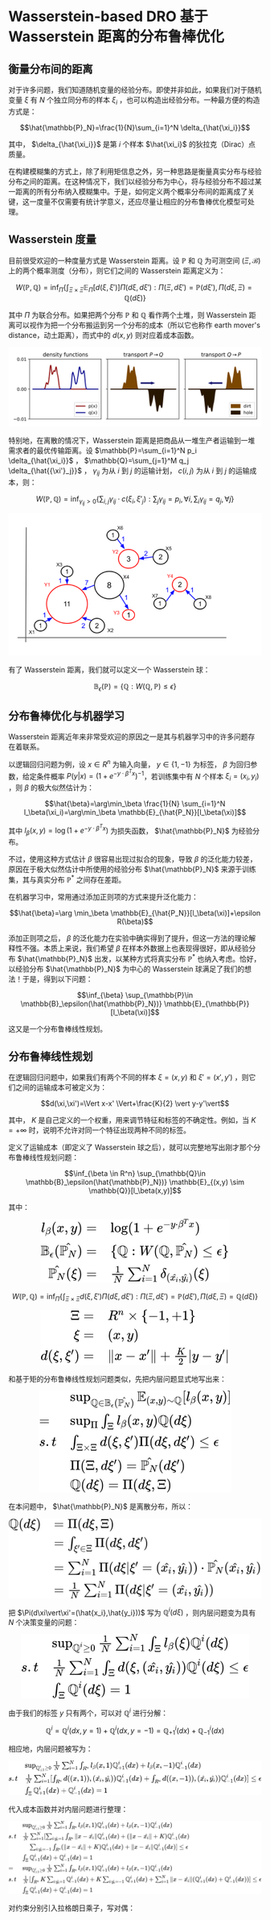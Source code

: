 # Wasserstein-based DRO 基于 Wasserstein 距离的分布鲁棒优化

## 衡量分布间的距离

对于许多问题，我们知道随机变量的经验分布。即使并非如此，如果我们对于随机变量 $\xi$ 有 $N$ 个独立同分布的样本 $\xi_i$ ，也可以构造出经验分布。一种最方便的构造方式是：

$$\hat{\mathbb{P}_N}=\frac{1}{N}\sum_{i=1}^N \delta_{\hat{\xi_i}}$$

其中， $\delta_{\hat{\xi_i}}$ 是第 $i$ 个样本 $\hat{\xi_i}$ 的狄拉克（Dirac）点质量。

在构建模糊集的方式上，除了利用矩信息之外，另一种思路是衡量真实分布与经验分布之间的距离。在这种情况下，我们以经验分布为中心，将与经验分布不超过某一距离的所有分布纳入模糊集中。于是，如何定义两个概率分布间的距离成了关键，这一度量不仅需要有统计学意义，还应尽量让相应的分布鲁棒优化模型可处理。

## Wasserstein 度量

目前很受欢迎的一种度量方式是 Wasserstein 距离。设 $\mathbb{P}$ 和 $\mathbb{Q}$ 为可测空间 $(\Xi,\mathcal{B})$ 上的两个概率测度（分布），则它们之间的 Wasserstein 距离定义为：

$$W(\mathbb{P},\mathbb{Q})=\inf_{\Pi}\{\int_{\Xi \times \Xi} \mathbb{E}_{\Pi}[d(\xi,\xi')] \Pi(d\xi,d\xi'): \Pi(\Xi,d\xi')=\mathbb{P}(d\xi'), \Pi(d\xi,\Xi)=\mathbb{Q}(d\xi)\}$$

其中 $\Pi$ 为联合分布。如果把两个分布 $\mathbb{P}$ 和 $\mathbb{Q}$ 看作两个土堆，则 Wasserstein 距离可以视作为把一个分布搬运到另一个分布的成本（所以它也称作 earth mover's distance，动土距离），而式中的 $d(x,y)$ 则对应着成本函数。

![img](assets/symmetry_1d.png)

特别地，在离散的情况下，Wasserstein 距离是把商品从一堆生产者运输到一堆需求者的最优传输距离。设 $\mathbb{P}=\sum_{i=1}^N p_i \delta_{\hat{\xi_i}}$ ， $\mathbb{Q}=\sum_{j=1}^M q_j \delta_{\hat{{\xi'}_j}}$ ， $\gamma_{ij}$ 为从 $i$ 到 $j$ 的运输计划， $c(i,j)$ 为从 $i$ 到 $j$ 的运输成本，则：

$$W(\mathbb{P},\mathbb{Q})=\inf_{\gamma_{ij}>0} \{ \sum_{i,j} \gamma_{ij} · c(\xi_i,{\xi'}_j): \sum_j \gamma_{ij}=p_i, \forall i, \sum_i \gamma_{ij}=q_j, \forall j \}$$

![img](assets/earth_move_1.png)

有了 Wasserstein 距离，我们就可以定义一个 Wasserstein 球：

$$\mathbb{B}_\epsilon(\mathbb{P})= \{\mathbb{Q}:W(\mathbb{Q},\mathbb{P}) \leq \epsilon\}$$

## 分布鲁棒优化与机器学习

Wasserstein 距离近年来非常受欢迎的原因之一是其与机器学习中的许多问题存在着联系。

以逻辑回归问题为例，设 $x\in R^n$ 为输入向量， $y\in\{1,-1\}$ 为标签， $\beta$ 为回归参数，给定条件概率 $P(y \vert x)=(1+e^{-y·\beta^Tx})^{-1}$，若训练集中有 $N$ 个样本 $\xi_i=(x_i,y_i)$ ，则 $\beta$ 的极大似然估计为：

$$\hat{\beta}=\arg\min_\beta \frac{1}{N} \sum_{i=1}^N l_\beta(\xi_i)=\arg\min_\beta \mathbb{E}_{\hat{P_N}}[l_\beta(\xi)]$$

其中 $l_\beta(x,y)=\log (1+e^{-y·\beta^Tx})$ 为损失函数， $\hat{\mathbb{P}_N}$ 为经验分布。

不过，使用这种方式估计 $\beta$ 很容易出现过拟合的现象，导致 $\beta$ 的泛化能力较差，原因在于极大似然估计中所使用的经验分布 $\hat{\mathbb{P}_N}$ 来源于训练集，其与真实分布 $\mathbb{P}^*$ 之间存在差距。

在机器学习中，常用通过添加正则项的方式来提升泛化能力：

$$\hat{\beta}=\arg \min_\beta \mathbb{E}_{\hat{P_N}}[l_\beta(\xi)]+\epsilon R(\beta)$$

添加正则项之后， $\beta$ 的泛化能力在实验中确实得到了提升，但这一方法的理论解释性不强。本质上来说，我们希望 $\beta$ 在样本外数据上也表现得很好，即从经验分布 $\hat{\mathbb{P}_N}$ 出发，以某种方式将真实分布 $\mathbb{P}^*$ 也纳入考虑。恰好，以经验分布 $\hat{\mathbb{P}_N}$ 为中心的 Wasserstein 球满足了我们的想法！于是，得到以下问题：

$$\inf_{\beta} \sup_{\mathbb{P}\in \mathbb{B}_\epsilon(\hat{\mathbb{P}_N})} \mathbb{E}_{\mathbb{P}}[l_\beta(\xi)]$$

这又是一个分布鲁棒线性规划。

## 分布鲁棒线性规划

在逻辑回归问题中，如果我们有两个不同的样本 $\xi=(x,y)$ 和 $\xi'=(x',y')$ ，则它们之间的运输成本可被定义为：

$$d(\xi,\xi')=\Vert x-x' \Vert+\frac{K}{2} \vert y-y'\vert$$

其中， $K$ 是自己定义的一个权重，用来调节特征和标签的不确定性。例如，当 $K=+\infty$ 时，说明不允许对同一个特征出现两种不同的标签。

定义了运输成本（即定义了 Wasserstein 球之后），就可以完整地写出刚才那个分布鲁棒线性规划问题：

$$\inf_{\beta \in R^n} \sup_{\mathbb{Q}\in \mathbb{B}_\epsilon(\hat{\mathbb{P}_N})} \mathbb{E}_{(x,y) \sim \mathbb{Q}}[l_\beta(x,y)]$$

其中：

<!-- $$
\begin{array}{rl}
l_\beta(x,y)=&\log (1+e^{-y·\beta^Tx}) \\
\mathbb{B}_\epsilon(\hat{\mathbb{P}_N})=&\{\mathbb{Q}:W(\mathbb{Q},\hat{\mathbb{P}_N}) \leq \epsilon\} \\
\hat{\mathbb{P}_N}(\xi)=&\frac{1}{N}\sum_{i=1}^N \delta_{(\hat{x_i},\hat{y_i})}(\xi)
\end{array}
$$ --> 

<div align="center"><img style="background: white;" src="svg\Zk87cPQYBz.svg"></div> 

$$W(\mathbb{P},\mathbb{Q})=\inf_{\Pi}\{\int_{\Xi \times \Xi} d(\xi,\xi') \Pi(d\xi,d\xi'): \Pi(\Xi,d\xi')=\mathbb{P}(d\xi'), \Pi(d\xi,\Xi)=\mathbb{Q}(d\xi)\}$$

<!-- $$
\begin{array}{rl}
\Xi=&R^n \times \{-1,+1\} \\
\xi=&(x,y) \\
d(\xi,\xi')=&\Vert x-x' \Vert+\frac{K}{2} \vert y-y'\vert
\end{array}
$$ --> 

<div align="center"><img style="background: white;" src="svg\Yv82tCGCHV.svg"></div>

和基于矩的分布鲁棒线性规划问题类似，先把内层问题显式地写出来：

<!-- $$
\begin{array}{ll}
&\sup_{\mathbb{Q}\in \mathbb{B}_\epsilon(\hat{\mathbb{P}_N})} \mathbb{E}_{(x,y) \sim \mathbb{Q}}[l_\beta(x,y)]\\
=& \sup_{\Pi} \int_\Xi l_\beta(x,y)\mathbb{Q}(d\xi) \\
s.t & \int_{\Xi \times \Xi} d(\xi,\xi') \Pi(d\xi,d\xi') \leq \epsilon \\
& \Pi(\Xi,d\xi')=\hat{\mathbb{P}_N}(d\xi') \\
& \mathbb{Q}(d\xi)=\Pi(d\xi,\Xi)
\end{array}
$$ --> 

<div align="center"><img style="background: white;" src="svg\0kufYePF9i.svg"></div>

在本问题中， $\hat{\mathbb{P}_N}$ 是离散分布，所以：

<!-- $$
\begin{array}{ll}
\mathbb{Q}(d\xi)&=\Pi(d\xi,\Xi)\\
&=\int_{\xi'\in \Xi} \Pi(d\xi,d\xi')\\
&=\sum_{i=1}^N\Pi(d\xi\vert\xi'=(\hat{x_i},\hat{y_i}))·\hat{\mathbb{P}_N}(\hat{x_i},\hat{y_i})\\
&=\frac{1}{N}\sum_{i=1}^N\Pi(d\xi\vert\xi'=(\hat{x_i},\hat{y_i}))
\end{array}
$$ --> 

<div align="center"><img style="background: white;" src="svg\OJNr4LZTop.svg"></div>

把 $\Pi(d\xi\vert\xi'=(\hat{x_i},\hat{y_i}))$ 写为 $\mathbb{Q}^i(d\xi)$ ，则内层问题变为具有 $N$ 个决策变量的问题：

<!-- $$
\begin{array}{ll}
&\sup_{\mathbb{Q}^i\geq 0} \frac{1}{N}\sum_{i=1}^N \int_{\Xi} l_\beta(\xi)\mathbb{Q}^i(d\xi)\\
s.t & \frac{1}{N}\sum_{i=1}^N\int_{\Xi} d(\xi,(\hat{x_i},\hat{y_i})) \mathbb{Q}^i(d\xi) \leq \epsilon \\
& \int_\Xi \mathbb{Q}^i(d\xi)=1
\end{array}
$$ --> 

<div align="center"><img style="background: white;" src="svg\DF9pzGUrqF.svg"></div>

由于我们的标签 $y$ 只有两个，可以对 $\mathbb{Q}^i$ 进行分解：

$$\mathbb{Q}^i=\mathbb{Q}^i(dx,y=1)+\mathbb{Q}^i(dx,y=-1)=\mathbb{Q}_{+1}^i(dx)+\mathbb{Q}_{-1}^i(dx)$$

相应地，内层问题被写为：

<!-- $$
\begin{array}{ll}
&\sup_{\mathbb{Q}_{±1}^i\geq 0} \frac{1}{N}\sum_{i=1}^N
\int_{R^n}l_\beta(x,1)\mathbb{Q}_{+1}^i(dx)+l_\beta(x,-1)\mathbb{Q}_{-1}^i(dx) \\
s.t &\frac{1}{N}\sum_{i=1}^N[\int_{R^n} d((x,1)),(\hat{x_i},\hat{y_i})) \mathbb{Q}_{+1}^i(dx)+\int_{R^n} d((x,-1)),(\hat{x_i},\hat{y_i})) \mathbb{Q}_{-1}^i(dx)] \leq \epsilon \\
& \int_\Xi \mathbb{Q}_{+1}^i(dx)+\mathbb{Q}_{-1}^i(dx)=1
\end{array}
$$ --> 

<div align="center"><img style="background: white;" src="svg\RhqqpYTOCR.svg"></div>

代入成本函数并对内层问题进行整理：

<!-- $$
\begin{array}{ll}
&\sup_{\mathbb{Q}_{±1}^i\geq 0} \frac{1}{N}\sum_{i=1}^N
\int_{R^n}l_\beta(x,1)\mathbb{Q}_{+1}^i(dx)+l_\beta(x,-1)\mathbb{Q}_{-1}^i(dx) \\
s.t &\frac{1}{N}\sum_{i=1}^N[\sum_{i:\hat{y_i}=1} \int_{R^n}\Vert x-\hat{x_i} \Vert \mathbb{Q}_{+1}^i(dx)+(\Vert x-\hat{x_i} \Vert+K)\mathbb{Q}_{-1}^i(dx)\\
& \quad \sum_{i:\hat{y_i}=-1} \int_{R^n}(\Vert x-\hat{x_i} \Vert+K) \mathbb{Q}_{+1}^i(dx)+\Vert x-\hat{x_i} \Vert\mathbb{Q}_{-1}^i(dx)] \leq \epsilon \\
& \int_\Xi \mathbb{Q}_{+1}^i(dx)+\mathbb{Q}_{-1}^i(dx)=1 \\
=&\sup_{\mathbb{Q}_{±1}^i\geq 0} \frac{1}{N}\sum_{i=1}^N
\int_{R^n}l_\beta(x,1)\mathbb{Q}_{+1}^i(dx)+l_\beta(x,-1)\mathbb{Q}_{-1}^i(dx) \\
s.t &\frac{1}{N} [\int_{R^n} K \sum_{i:\hat{y_i}=1}\mathbb{Q}_{-1}^i(dx)+ K \sum_{i:\hat{y_i}=-1}\mathbb{Q}_{+1}^i(dx) + \sum_{i=1}^N \Vert x-\hat{x_i} \Vert (\mathbb{Q}_{+1}^i(dx)+\mathbb{Q}_{-1}^i(dx))] \leq \epsilon \\
& \int_\Xi \mathbb{Q}_{+1}^i(dx)+\mathbb{Q}_{-1}^i(dx)=1 \\
\end{array}
$$ --> 

<div align="center"><img style="background: white;" src="svg\yx9bOQM3Gx.svg"></div>

对约束分别引入拉格朗日乘子，写对偶：